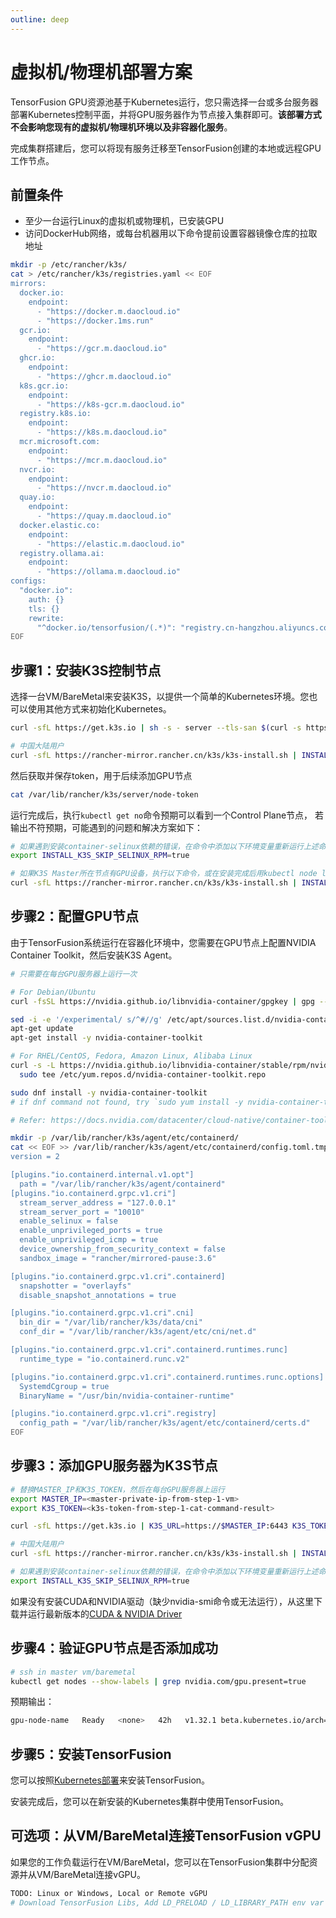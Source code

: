 ```yaml
---
outline: deep
---
```


# 虚拟机/物理机部署方案

TensorFusion GPU资源池基于Kubernetes运行，您只需选择一台或多台服务器部署Kubernetes控制平面，并将GPU服务器作为节点接入集群即可。**该部署方式不会影响您现有的虚拟机/物理机环境以及非容器化服务**。

完成集群搭建后，您可以将现有服务迁移至TensorFusion创建的本地或远程GPU工作节点。

## 前置条件

- 至少一台运行Linux的虚拟机或物理机，已安装GPU
- 访问DockerHub网络，或每台机器用以下命令提前设置容器镜像仓库的拉取地址

```bash
mkdir -p /etc/rancher/k3s/
cat > /etc/rancher/k3s/registries.yaml << EOF
mirrors:
  docker.io:
    endpoint:
      - "https://docker.m.daocloud.io"
      - "https://docker.1ms.run"
  gcr.io:
    endpoint:
      - "https://gcr.m.daocloud.io"
  ghcr.io:
    endpoint:
      - "https://ghcr.m.daocloud.io"
  k8s.gcr.io:
    endpoint:
      - "https://k8s-gcr.m.daocloud.io"
  registry.k8s.io:
    endpoint:
      - "https://k8s.m.daocloud.io"
  mcr.microsoft.com:
    endpoint:
      - "https://mcr.m.daocloud.io"
  nvcr.io:
    endpoint:
      - "https://nvcr.m.daocloud.io"
  quay.io:
    endpoint:
      - "https://quay.m.daocloud.io"
  docker.elastic.co:
    endpoint:
      - "https://elastic.m.daocloud.io"
  registry.ollama.ai:
    endpoint:
      - "https://ollama.m.daocloud.io"
configs:
  "docker.io":
    auth: {}
    tls: {}
    rewrite:
      "^docker.io/tensorfusion/(.*)": "registry.cn-hangzhou.aliyuncs.com/tensorfusion/$1"
EOF
```

## 步骤1：安装K3S控制节点


选择一台VM/BareMetal来安装K3S，以提供一个简单的Kubernetes环境。您也可以使用其他方式来初始化Kubernetes。

```bash
curl -sfL https://get.k3s.io | sh -s - server --tls-san $(curl -s https://ifconfig.me)

# 中国大陆用户
curl -sfL https://rancher-mirror.rancher.cn/k3s/k3s-install.sh | INSTALL_K3S_MIRROR=cn sh -s - server --tls-san $(curl -s https://ifconfig.me)
```

然后获取并保存token，用于后续添加GPU节点

```bash
cat /var/lib/rancher/k3s/server/node-token
```

运行完成后，执行`kubectl get no`命令预期可以看到一个Control Plane节点， 若输出不符预期，可能遇到的问题和解决方案如下：

```bash
# 如果遇到安装container-selinux依赖的错误，在命令中添加以下环境变量重新运行上述命令
export INSTALL_K3S_SKIP_SELINUX_RPM=true

# 如果K3S Master所在节点有GPU设备，执行以下命令，或在安装完成后用kubectl node label命令添加label：
curl -sfL https://rancher-mirror.rancher.cn/k3s/k3s-install.sh | INSTALL_K3S_MIRROR=cn INSTALL_K3S_EXEC="--node-label nvidia.com/gpu.present=true --node-label feature.node.kubernetes.io/cpu-model.vendor_id=NVIDIA --node-label feature.node.kubernetes.io/pci-10de.present=true" sh -s - server --tls-san $(curl -s https://ifconfig.me)
```

## 步骤2：配置GPU节点

由于TensorFusion系统运行在容器化环境中，您需要在GPU节点上配置NVIDIA Container Toolkit，然后安装K3S Agent。

```bash
# 只需要在每台GPU服务器上运行一次

# For Debian/Ubuntu
curl -fsSL https://nvidia.github.io/libnvidia-container/gpgkey | gpg --dearmor -o /usr/share/keyrings/nvidia-container-toolkit-keyring.gpg && curl -s -L https://nvidia.github.io/libnvidia-container/stable/deb/nvidia-container-toolkit.list | sed 's#deb https://#deb [signed-by=/usr/share/keyrings/nvidia-container-toolkit-keyring.gpg] https://#g' | tee /etc/apt/sources.list.d/nvidia-container-toolkit.list

sed -i -e '/experimental/ s/^#//g' /etc/apt/sources.list.d/nvidia-container-toolkit.list
apt-get update
apt-get install -y nvidia-container-toolkit

# For RHEL/CentOS, Fedora, Amazon Linux, Alibaba Linux
curl -s -L https://nvidia.github.io/libnvidia-container/stable/rpm/nvidia-container-toolkit.repo | \
  sudo tee /etc/yum.repos.d/nvidia-container-toolkit.repo

sudo dnf install -y nvidia-container-toolkit
# if dnf command not found, try `sudo yum install -y nvidia-container-toolkit`

# Refer: https://docs.nvidia.com/datacenter/cloud-native/container-toolkit/latest/install-guide.html
```

```bash
mkdir -p /var/lib/rancher/k3s/agent/etc/containerd/
cat << EOF >> /var/lib/rancher/k3s/agent/etc/containerd/config.toml.tmpl
version = 2

[plugins."io.containerd.internal.v1.opt"]
  path = "/var/lib/rancher/k3s/agent/containerd"
[plugins."io.containerd.grpc.v1.cri"]
  stream_server_address = "127.0.0.1"
  stream_server_port = "10010"
  enable_selinux = false
  enable_unprivileged_ports = true
  enable_unprivileged_icmp = true
  device_ownership_from_security_context = false
  sandbox_image = "rancher/mirrored-pause:3.6"

[plugins."io.containerd.grpc.v1.cri".containerd]
  snapshotter = "overlayfs"
  disable_snapshot_annotations = true

[plugins."io.containerd.grpc.v1.cri".cni]
  bin_dir = "/var/lib/rancher/k3s/data/cni"
  conf_dir = "/var/lib/rancher/k3s/agent/etc/cni/net.d"

[plugins."io.containerd.grpc.v1.cri".containerd.runtimes.runc]
  runtime_type = "io.containerd.runc.v2"

[plugins."io.containerd.grpc.v1.cri".containerd.runtimes.runc.options]
  SystemdCgroup = true
  BinaryName = "/usr/bin/nvidia-container-runtime"

[plugins."io.containerd.grpc.v1.cri".registry]
  config_path = "/var/lib/rancher/k3s/agent/etc/containerd/certs.d"
EOF
```

## 步骤3：添加GPU服务器为K3S节点

```bash
# 替换MASTER_IP和K3S_TOKEN，然后在每台GPU服务器上运行
export MASTER_IP=<master-private-ip-from-step-1-vm>
export K3S_TOKEN=<k3s-token-from-step-1-cat-command-result>

curl -sfL https://get.k3s.io | K3S_URL=https://$MASTER_IP:6443 K3S_TOKEN=$K3S_TOKEN INSTALL_K3S_EXEC="--node-label nvidia.com/gpu.present=true --node-label feature.node.kubernetes.io/cpu-model.vendor_id=NVIDIA --node-label feature.node.kubernetes.io/pci-10de.present=true" sh -s -

# 中国大陆用户
curl -sfL https://rancher-mirror.rancher.cn/k3s/k3s-install.sh | INSTALL_K3S_SKIP_SELINUX_RPM=true INSTALL_K3S_MIRROR=cn K3S_URL=https://$MASTER_IP:6443 K3S_TOKEN=$K3S_TOKEN INSTALL_K3S_EXEC="--node-label nvidia.com/gpu.present=true --node-label feature.node.kubernetes.io/cpu-model.vendor_id=NVIDIA --node-label feature.node.kubernetes.io/pci-10de.present=true" sh -s -

# 如果遇到安装container-selinux依赖的错误，在命令中添加以下环境变量重新运行上述命令
export INSTALL_K3S_SKIP_SELINUX_RPM=true
```

如果没有安装CUDA和NVIDIA驱动（缺少nvidia-smi命令或无法运行），从这里下载并运行最新版本的[CUDA & NVIDIA Driver](https://developer.nvidia.com/cuda-downloads?target_os=Linux&target_arch=x86_64&Distribution=Ubuntu&target_version=24.04&target_type=runfile_local)

## 步骤4：验证GPU节点是否添加成功

```bash
# ssh in master vm/baremetal
kubectl get nodes --show-labels | grep nvidia.com/gpu.present=true
```

预期输出：

```bash
gpu-node-name   Ready   <none>   42h   v1.32.1 beta.kubernetes.io/arch=amd64,...,kubernetes.io/os=linux,nvidia.com/gpu.present=true
```

## 步骤5：安装TensorFusion

您可以按照[Kubernetes部署](/zh/guide/getting-started/deployment-k8s.md)来安装TensorFusion。

安装完成后，您可以在新安装的Kubernetes集群中使用TensorFusion。

## 可选项：从VM/BareMetal连接TensorFusion vGPU

如果您的工作负载运行在VM/BareMetal，您可以在TensorFusion集群中分配资源并从VM/BareMetal连接vGPU。

```bash
TODO: Linux or Windows, Local or Remote vGPU
# Download TensorFusion Libs, Add LD_PRELOAD / LD_LIBRARY_PATH env var
```